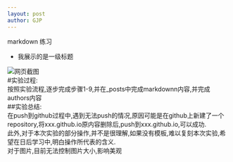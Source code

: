 ```yaml
---
layout: post
author: GJP
---
```

markdown 练习<br>
* 我展示的是一级标题


![网页截图](https://note.youdao.com/yws/api/personal/file/WEBc0e4d7bdab3258888619951b99ea5772?method=download&shareKey=80c807adb9ce47944b3eeeece1188019)<br>
#实验过程:<br>
按照实验流程,逐步完成步骤1-9,并在_posts中完成markdownn内容,并完成authors内容<br>
##实验总结:<br>
在push到github过程中,遇到无法push的情况,原因可能是在github上新建了一个repository,将xxx.github.io原内容删除后,push到xxx.github.io,可以成功.<br>
此外,对于本次实验的部分操作,并不是很理解,如果没有模板,难以复刻本次实验,希望在日后学习中,明白操作所代表的含义.<br>
对于图片,目前无法控制图片大小,影响美观<br>